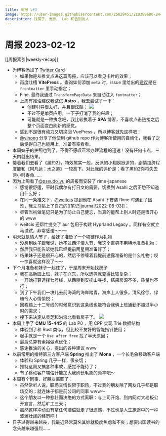 ```yaml
---
title: 周报 \#3
image: https://user-images.githubusercontent.com/25029451/218389600-2441f335-11cb-48bb-b0ad-2e39d76293b0.png
description: 找房子、出游、 Lab 和告别友人 
---
```

# 周报 2023-02-12

[[周报索引|weekly-recap]]

* 为博客添加了 [Twitter Card](https://developer.twitter.com/en/docs/twitter-for-websites/cards/guides/getting-started) 
    * 如果你是从推文点进这篇周报，应该可以看见卡片的效果；
    * 再度吐槽 **VitePress** 。查询如何添加 `meta` 时，issue 里给出的[建议](https://github.com/vuejs/vitepress/issues/504)是在 `frontmatter` 里手动指定；
    * Fine. 最终我通过 `TransformPageData` 来自动注入 `fontmatter`；
    * 上周有推油建议我试试 **Astro** ，我去尝试了一下：
        * 创建引导很友好，并且很炫酷；
            ![](https://user-images.githubusercontent.com/25029451/218500071-3366a68e-b111-48b6-a0d5-4134e29754e5.png)
        * 不过不是单页应用，一下子打消了我的兴趣；
        * 可能就是一种执念吧，我比较执着于 **SPA** 博客，不喜欢点击链接之后整个页面变白刷新的感觉。
    * 感到不是很有动力又切换回 VuePress ，所以博客就先这样吧！
    * [@yihong](https://twitter.com/yihong0618) 分享了他使用 github repo 作为博客所使用的自动化，我看了之后觉得自己也能用上，准备有空看看。
        <Tweet tweet-url="https://twitter.com/yihong0618/status/1624216820160016394" />
* 本周妹子的护照也到了，不得不感叹正常办理流程的迅速！没有任何卡点，三天内就出结果。
* 接着我们去看了《黑豹2》，特效属实一般，反派的小翅膀挺逗的，剧情拉胯程度能和《阿凡达：水之道》一较高下。对此我的评价是：看了黑豹2你将失去两小时寿命……
* 因为上周看了[@pseudo_yu](https://twitter.com/pseudo_yu) 的周报而安装了 rime-japanese
    * 感觉很舒适，平时我偶尔有打日文的需要，切换到 Asahi 之后正愁不知道用什么好；
    * 在同一条推文下，[@weitcis](https://twitter.com/weitcis) 提到他在 Asahi 下安装 Rime 时遇到了困难，我立马贴上了自己的[[笔记|journal/2022-08-03]]；
    * 尽管当初做笔记只是为了防止自己健忘，当真的能帮上别人时还是很开心的 www
    * weitcis 还帮忙提交了 aur 包用于构建 Hyprland Legacy 。同样有空就立马试试，非常感谢～～～
        <Tweet tweet-url="https://twitter.com/weitcis/status/1623503890871361536" />
* 明天就是情人节了，给妹子准备了一个项链作为礼物
    * 没想到妹子跟我说，她不过西洋情人节，我这个直男不用特地准备礼物；
    * 然后我只能告诉她我已经提前两星期准备好了；
    * 结果妹子还是很开心的，然后不停缠着我提前透露准备的是什么礼物；哎～惊喜就这样没了～～
* 下个月准备和妹子一起住了，于是周末开始找房子
    * 我在高新园上班，妹子在兴东，所以选择就变得比较复杂；
    * 一开始打算选择七号线，从西丽到安托山寻找，结果房源不多，质量也不行；
    * 到了下午我们一块儿去前海湾的海岸踏青，海岸上人很多，清风徐徐、绿植令人心情愉悦；
    * 回程踏上十二号线的时候意识到这条线也能符合我俩上班通勤不超过半小时的需求；
    * 接下来决定从灵芝和洪浪北看看房子了。
        ![](https://user-images.githubusercontent.com/25029451/218506173-d32151e8-512d-4d41-81aa-e34347fd77c5.png)
* 本周上手了 **CMU 15-445** 的 Lab P0 ，用 CPP 实现 Trie 数据结构
    * 体验到了和 Rust 类似，但比较不友好的智能指针使用；
    * 起手就是一个 `Use after free` 找了半天原因；
    * 最后总算有余裕做点优化；
    * 感谢推油的关心，提出的各种建议 www
     <Tweet tweet-url="https://twitter.com/realyuchanns/status/1623275223306100736" />
* 以前常用的推特第三方客户端 **Spring** 推出了 **Mona** ，一个长毛象移动客户端
    * 体验和 Spring 几乎一样，很亲切；
    * 推特这周又搞各种事故，感觉不能待了；
    * 有了移动客户端估计能加大我刷长毛象的频率吧～
        <Tweet tweet-url="https://twitter.com/realyuchanns/status/1625135332063875072" />
* 本周有个同事、好朋友离职了：
    * 虽然常听人说，职场交情仅限于职场，不过我的朋友除了网友几乎都是职场交的；就连妹子都是前公司的同事 www～
    * 这个朋友以一种悲壮而决绝的方式离职：与上司开炮、到内网对大老板公开宣言，然后旷工三天；
    * 虽然这样冲动没有拿任何赔偿就走了很遗憾，不过也是人生旅途中的一种波澜壮阔的经历吧！
* 日子过得越来越丧，我最近经常莫名其妙就极度焦虑和不爽；想要出国读书的念头越来越强烈……
